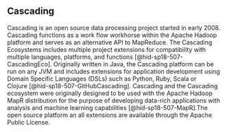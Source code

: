 Cascading
---------

Cascading is an open source data processing project started in early
2008. Cascading functions as a work flow workhorse within the Apache
Hadoop platform and serves as an alternative API to MapReduce. The
Cascading Ecosystems includes multiple project extensions for
compatibility with multiple languages, platforms, and
functions [@hid-sp18-507-CascadingEco]. Originally written in Java, the
Cascading platform can be run on any JVM and includes extensions for
application development using Domain Specific Languages (DSLs) such as
Python, Ruby, Scala or Clojure [@hid-sp18-507-GitHubCascading].
Cascading and the Cascading ecosystem were originally designed to be
used with the Apache Hadoop MapR distribution for the purpose of
developing data-rich applications with analysis and machine learning
capabilities [@hid-sp18-507-MapR].The open source platform an all
extensions are available through the Apache Public License.

